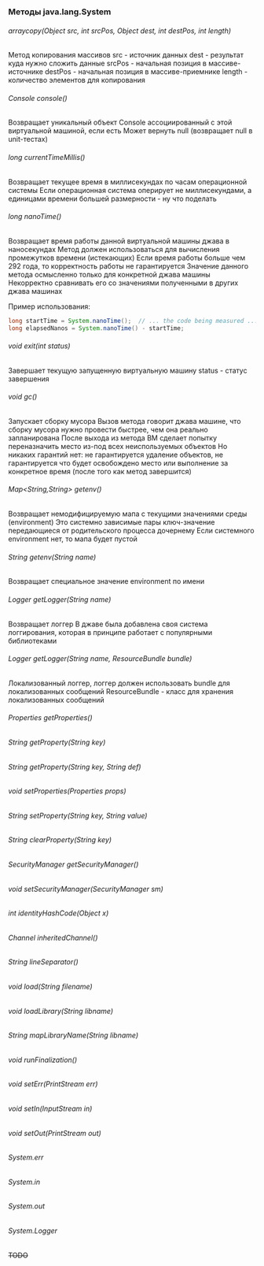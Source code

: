 ### Методы java.lang.System

###### arraycopy(Object src, int srcPos, Object dest, int destPos, int length)
Метод копирования массивов
src - источник данных
dest - результат куда нужно сложить данные
srcPos - начальная позиция в массиве-источнике
destPos - начальная позиция в массиве-приемнике
length - количество элементов для копирования

###### Console console()
Возвращает уникальный объект Console ассоциированный с этой виртуальной машиной, если есть
Может вернуть null (возвращает null в unit-тестах)

###### long currentTimeMillis()
Возвращает текущее время в миллисекундах по часам операционной системы
Если операционная система оперирует не миллисекундами, а единицами времени большей размерности - ну что поделать

###### long nanoTime()
Возвращает время работы данной виртуальной машины джава в наносекундах
Метод должен использоваться для вычисления промежутков времени (истекающих)
Если время работы больше чем 292 года, то корректность работы не гарантируется
Значение данного метода осмысленно только для конкретной джава машины
Некорректно сравнивать его со значениями полученными в других джава машинах

Пример использования:
```java
long startTime = System.nanoTime();  // ... the code being measured ...
long elapsedNanos = System.nanoTime() - startTime;
```

###### void exit(int status)
Завершает текущую запущенную виртуальную машину
status - статус завершения

###### void gc()
Запускает сборку мусора
Вызов метода говорит джава машине, что сборку мусора нужно провести быстрее, чем она реально запланирована
После выхода из метода ВМ сделает попытку переназначить место из-под всех неиспользуемых объектов
Но никаких гарантий нет: не гарантируется удаление объектов, не гарантируется что будет освобождено место
или выполнение за конкретное время (после того как метод завершится)

###### Map<String,String> getenv()
Возвращает немодифицируемую мапа с текущими значениями среды (environment)
Это системно зависимые пары ключ-значение передающиеся от родительского процесса дочернему
Если системного environment нет, то мапа будет пустой

###### String getenv(String name)
Возвращает специальное значение environment по имени

###### Logger getLogger(String name)
Возвращает логгер
В джаве была добавлена своя система логгирования, которая в принципе работает с популярными библиотеками

###### Logger getLogger(String name, ResourceBundle bundle)
Локализованный логгер, логгер должен использовать bundle для локализованных сообщений
ResourceBundle - класс для хранения локализованных сообщений

###### Properties getProperties()
###### String getProperty(String key)
###### String getProperty(String key, String def)
###### void setProperties(Properties props)
###### String setProperty(String key, String value)
###### String clearProperty(String key)
###### SecurityManager getSecurityManager()
###### void setSecurityManager(SecurityManager sm)
###### int identityHashCode(Object x)
###### Channel inheritedChannel()
###### String lineSeparator()
###### void load(String filename)
###### void loadLibrary(String libname)
###### String mapLibraryName(String libname)
###### void runFinalization()
###### void setErr(PrintStream err)
###### void setIn(InputStream in)
###### void setOut(PrintStream out)

###### System.err
###### System.in
###### System.out

###### System.Logger

~~TODO~~
